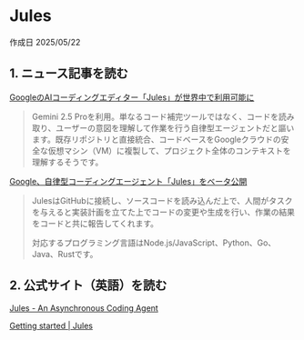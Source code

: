 # Jules

作成日 2025/05/22

## 1. ニュース記事を読む

[GoogleのAIコーディングエディター「Jules」が世界中で利用可能に](https://smhn.info/202505-google-jules)

> Gemini 2.5 Proを利用。単なるコード補完ツールではなく、コードを読み取り、ユーザーの意図を理解して作業を行う自律型エージェントだと謳います。既存リポジトリと直接統合、コードベースをGoogleクラウドの安全な仮想マシン（VM）に複製して、プロジェクト全体のコンテキストを理解するそうです。

[Google、自律型コーディングエージェント「Jules」をベータ公開](https://www.publickey1.jp/blog/25/googlejules.html)

> JulesはGitHubに接続し、ソースコードを読み込んだ上で、人間がタスクを与えると実装計画を立てた上でコードの変更や生成を行い、作業の結果をコードと共に報告してくれます。
>
> 対応するプログラミング言語はNode.js/JavaScript、Python、Go、Java、Rustです。

## 2. 公式サイト（英語）を読む

[Jules - An Asynchronous Coding Agent](https://jules.google/)

[Getting started | Jules](https://jules.google/docs)
